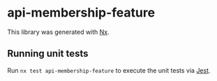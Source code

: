 # api-membership-feature

This library was generated with [Nx](https://nx.dev).

## Running unit tests

Run `nx test api-membership-feature` to execute the unit tests via [Jest](https://jestjs.io).
